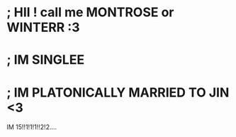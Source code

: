 # ; HII ! call me MONTROSE or WINTERR :3

# ; IM SINGLEE 


# ; IM PLATONICALLY MARRIED TO JIN <3


IM 15!!1!1!1!!2!2....


